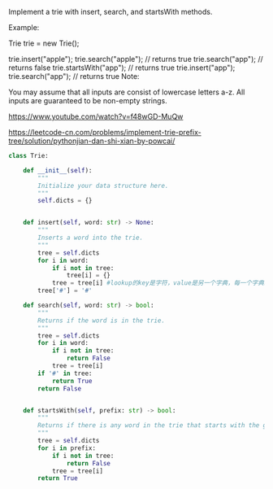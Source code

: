 Implement a trie with insert, search, and startsWith methods.

Example:

Trie trie = new Trie();

trie.insert("apple");
trie.search("apple");   // returns true
trie.search("app");     // returns false
trie.startsWith("app"); // returns true
trie.insert("app");   
trie.search("app");     // returns true
Note:

You may assume that all inputs are consist of lowercase letters a-z.
All inputs are guaranteed to be non-empty strings.

https://www.youtube.com/watch?v=f48wGD-MuQw

https://leetcode-cn.com/problems/implement-trie-prefix-tree/solution/pythonjian-dan-shi-xian-by-powcai/

```Python
class Trie:

    def __init__(self):
        """
        Initialize your data structure here.
        """
        self.dicts = {}


    def insert(self, word: str) -> None:
        """
        Inserts a word into the trie.
        """
        tree = self.dicts
        for i in word:
            if i not in tree:
                tree[i] = {}
            tree = tree[i] #lookup的key是字符，value是另一个字典，每一个字典就相当于树的节点，tree=tree[a]相当于把指针移到下一个                             符所在的节点
        tree['#'] = '#'

    def search(self, word: str) -> bool:
        """
        Returns if the word is in the trie.
        """
        tree = self.dicts
        for i in word:
            if i not in tree:
                return False
            tree = tree[i]
        if '#' in tree:
            return True
        return False


    def startsWith(self, prefix: str) -> bool:
        """
        Returns if there is any word in the trie that starts with the given prefix.
        """
        tree = self.dicts
        for i in prefix:
            if i not in tree:
                return False
            tree = tree[i]
        return True
```
